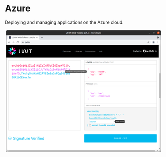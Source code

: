 # Azure

Deploying and managing applications on the Azure cloud.

![alt text](https://github.com/jylhakos/InternetOfThings/blob/main/JWT/JWT.png?raw=true)
